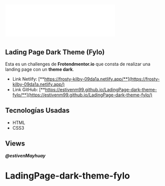 # ![dark theme fylo](./images/logo.svg)

## Lading Page Dark Theme (Fylo)

Esta es un challenges de **Frotendmentor.io** que consta de realizar una landing page con un **theme dark**.

- Link Netlify: [**https://frosty-kilby-09da1a.netlify.app/**](https://frosty-kilby-09da1a.netlify.app/)
- Link GitHub: [**https://estivenm99.github.io/LadingPage-dark-theme-fylo/**](https://estivenm99.github.io/LadingPage-dark-theme-fylo/)

## Tecnologías Usadas

- HTML
- CSS3

## Views

***@estivenMayhuay***
# LadingPage-dark-theme-fylo
